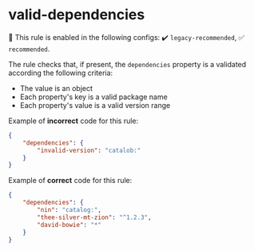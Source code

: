 # valid-dependencies

💼 This rule is enabled in the following configs: ✔️ `legacy-recommended`, ✅ `recommended`.

<!-- end auto-generated rule header -->

The rule checks that, if present, the `dependencies` property is a validated according the following criteria:

- The value is an object
- Each property's key is a valid package name
- Each property's value is a valid version range

Example of **incorrect** code for this rule:

```json
{
	"dependencies": {
		"invalid-version": "catalob:"
	}
}
```

Example of **correct** code for this rule:

```json
{
	"dependencies": {
		"nin": "catalog:",
		"thee-silver-mt-zion": "^1.2.3",
		"david-bowie": "*"
	}
}
```
